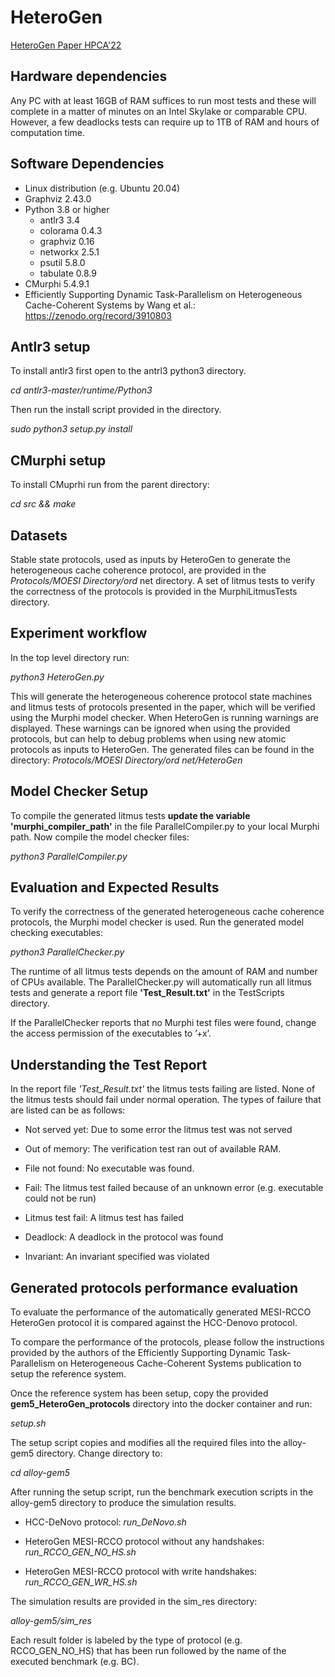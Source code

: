 # HeteroGen
[HeteroGen Paper HPCA'22](https://github.com/Errare-humanum-est/HeteroGen/blob/4b461e10eb93145de129d942ca78a2b551eea3f7/HeteroGen%20HPCA22.pdf)

## Hardware dependencies

Any PC with at least 16GB of RAM suffices to run most tests and these will complete in a matter of minutes on an Intel Skylake or comparable CPU.
However, a few deadlocks tests can require up to 1TB of RAM and hours of computation time.

## Software Dependencies

- Linux distribution (e.g. Ubuntu 20.04)
- Graphviz 2.43.0
- Python 3.8 or higher
  - antlr3 3.4
  - colorama 0.4.3
  - graphviz 0.16
  - networkx 2.5.1
  - psutil 5.8.0
  - tabulate 0.8.9
- CMurphi 5.4.9.1
- Efficiently Supporting Dynamic Task-Parallelism on Heterogeneous Cache-Coherent Systems by Wang et al.: https://zenodo.org/record/3910803

## Antlr3 setup

To install antlr3 first open to the antrl3 python3 directory. 

  *cd antlr3-master/runtime/Python3*

Then run the install script provided in the directory.

  *sudo python3 setup.py install*

## CMurphi setup
To install CMuprhi run from the parent directory:

  *cd src && make*

## Datasets

Stable state protocols, used as inputs by HeteroGen to generate the heterogeneous cache coherence protocol, are provided in the *Protocols/MOESI Directory/ord* net directory. A set of litmus tests to verify the correctness of the protocols is provided in the MurphiLitmusTests directory.

## Experiment workflow
In the top level directory run:

*python3 HeteroGen.py*


This will generate the heterogeneous coherence protocol state machines and litmus tests of protocols presented in the paper, which
will be verified using the Murphi model checker. When HeteroGen is running warnings are displayed. These warnings can be ignored when using the provided protocols, but can help to debug problems when using new atomic protocols as inputs to HeteroGen.
The generated files can be found in the directory: *Protocols/MOESI Directory/ord net/HeteroGen*
 

## Model Checker Setup

To compile the generated litmus tests **update the variable 'murphi_compiler_path'** in the file ParallelCompiler.py to your local Murphi path. Now compile the model checker files:

*python3 ParallelCompiler.py*

## Evaluation and Expected Results

To verify the correctness of the generated heterogeneous cache coherence protocols, the Murphi model checker is used. Run the generated model checking executables:

*python3 ParallelChecker.py*

The runtime of all litmus tests depends on the amount of RAM and number of CPUs available. The ParallelChecker.py will automatically run all litmus tests and generate a report file **'Test_Result.txt'** in the TestScripts directory.

If the ParallelChecker reports that no Murphi test files were found, change the access permission of the executables to ’+x’.

## Understanding the Test Report

In the report file *'Test_Result.txt'* the litmus tests failing are listed. None of the litmus tests should fail under normal operation. The types of failure that are listed can be as follows:

- Not served yet: Due to some error the litmus test was not served

- Out of memory: The verification test ran out of available RAM.

- File not found: No executable was found.

- Fail: The litmus test failed because of an unknown error (e.g. executable could not be run)

- Litmus test fail: A litmus test has failed

- Deadlock: A deadlock in the protocol was found

- Invariant: An invariant specified was violated


## Generated protocols performance evaluation

To evaluate the performance of the automatically generated MESI-RCCO HeteroGen protocol it is compared against the HCC-Denovo protocol. 

To compare the performance of the protocols, please follow the instructions provided by the authors of the Efficiently Supporting Dynamic Task-Parallelism on Heterogeneous Cache-Coherent Systems publication to setup the reference system.

Once the reference system has been setup, copy the provided **gem5_HeteroGen_protocols** directory into the docker container and run:

*setup.sh*

The setup script copies and modifies all the required files into the alloy-gem5 directory.
Change directory to:

*cd alloy-gem5*


After running the setup script, run the benchmark execution scripts in the alloy-gem5 directory to produce the simulation results.

- HCC-DeNovo protocol: *run_DeNovo.sh*

- HeteroGen MESI-RCCO protocol without any handshakes: *run_RCCO_GEN_NO_HS.sh*

- HeteroGen MESI-RCCO protocol with write handshakes: *run_RCCO_GEN_WR_HS.sh*


The simulation results are provided in the sim_res directory:

*alloy-gem5/sim_res*

Each result folder is labeled by the type of protocol (e.g. RCCO_GEN_NO_HS) that has been run followed by the name of the executed benchmark (e.g. BC).
